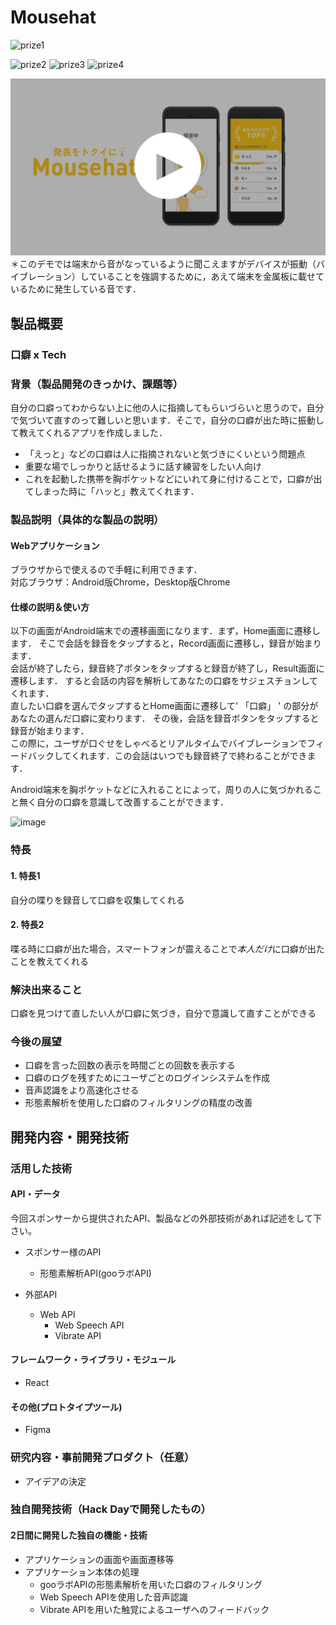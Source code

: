 # Mousehat
![prize1](https://img.shields.io/badge/JPHacks2019-Innovator認定-yellow)

![prize2](https://img.shields.io/badge/JPHacks2019-NTTレゾナント賞-red)
![prize3](https://img.shields.io/badge/JPHacks2019-日本ビジネスシステムズ賞-informational)
![prize4](https://img.shields.io/badge/JPHacks2019-Base賞-blueviolet)

[![Product Name](image.png)](https://vimeo.com/367526557)
＊このデモでは端末から音がなっているように聞こえますがデバイスが振動（バイブレーション）していることを強調するために，あえて端末を金属板に載せているために発生している音です．
## 製品概要
### 口癖 x Tech

### 背景（製品開発のきっかけ、課題等）
自分の口癖ってわからない上に他の人に指摘してもらいづらいと思うので，自分で気づいて直すのって難しいと思います．そこで，自分の口癖が出た時に振動して教えてくれるアプリを作成しました．
- 「えっと」などの口癖は人に指摘されないと気づきにくいという問題点
-  重要な場でしっかりと話せるように話す練習をしたい人向け
-  これを起動した携帯を胸ポケットなどにいれて身に付けることで，口癖が出てしまった時に「ハッと」教えてくれます．
### 製品説明（具体的な製品の説明）

#### Webアプリケーション  
ブラウザからで使えるので手軽に利用できます．  
対応ブラウザ：Android版Chrome，Desktop版Chrome 

#### 仕様の説明＆使い方
以下の画面がAndroid端末での遷移画面になります．まず，Home画面に遷移します．
そこで会話を録音をタップすると，Record画面に遷移し，録音が始まります．  
会話が終了したら，録音終了ボタンをタップすると録音が終了し，Result画面に遷移します．
すると会話の内容を解析してあなたの口癖をサジェスチョンしてくれます．  
直したい口癖を選んでタップするとHome画面に遷移して' 「口癖」 ' の部分があなたの選んだ口癖に変わります．
その後，会話を録音ボタンをタップすると録音が始まります．  
この際に，ユーザが口ぐせをしゃべるとリアルタイムでバイブレーションでフィードバックしてくれます．この会話はいつでも録音終了で終わることができます．  

Android端末を胸ポケットなどに入れることによって，周りの人に気づかれること無く自分の口癖を意識して改善することができます．

![image](https://user-images.githubusercontent.com/29916489/67154579-c7115c80-f339-11e9-9e3b-efbd20578ea6.png)

### 特長

#### 1. 特長1  
自分の喋りを録音して口癖を収集してくれる  

#### 2. 特長2  
喋る時に口癖が出た場合，スマートフォンが震えることで*本人だけ*に口癖が出たことを教えてくれる  


### 解決出来ること  
口癖を見つけて直したい人が口癖に気づき，自分で意識して直すことができる    

### 今後の展望  
- 口癖を言った回数の表示を時間ごとの回数を表示する  
- 口癖のログを残すためにユーザごとのログインシステムを作成  
- 音声認識をより高速化させる  
- 形態素解析を使用した口癖のフィルタリングの精度の改善  

## 開発内容・開発技術  
### 活用した技術  
#### API・データ  
今回スポンサーから提供されたAPI、製品などの外部技術があれば記述をして下さい。  

* スポンサー様のAPI
  * 形態素解析API(gooラボAPI)  

* 外部API
  * Web API
    * Web Speech API
    * Vibrate API 

#### フレームワーク・ライブラリ・モジュール
* React  

#### その他(プロトタイプツール)
* Figma  

### 研究内容・事前開発プロダクト（任意）

* アイデアの決定  

### 独自開発技術（Hack Dayで開発したもの） 
#### 2日間に開発した独自の機能・技術  
* アプリケーションの画面や画面遷移等  
* アプリケーション本体の処理  
  * gooラボAPIの形態素解析を用いた口癖のフィルタリング  
  * Web Speech APIを使用した音声認識  
  * Vibrate APIを用いた触覚によるユーザへのフィードバック  